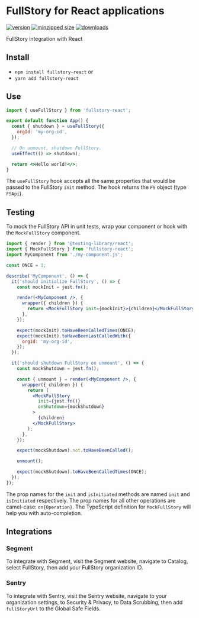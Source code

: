 # FullStory for React applications

[![version](https://img.shields.io/npm/v/fullstory-react.svg)](https://www.npmjs.com/package/fullstory-react)
[![minzipped size](https://img.shields.io/bundlephobia/minzip/fullstory-react.svg)](https://www.npmjs.com/package/fullstory-react)
[![downloads](https://img.shields.io/npm/dt/fullstory-react.svg)](https://www.npmjs.com/package/fullstory-react)

FullStory integration with React

## Install

- `npm install fullstory-react` or
- `yarn add fullstory-react`

## Use

```jsx
import { useFullStory } from 'fullstory-react';

export default function App() {
  const { shutdown } = useFullStory({
    orgId: 'my-org-id',
  });

  // On unmount, shutdown FullStory.
  useEffect(() => shutdown);

  return <>Hello world!</>;
}
```

The `useFullStory` hook accepts all the same properties that would be passed to
the FullStory `init` method. The hook returns the `FS` object (type `FSApi`).

## Testing

To mock the FullStory API in unit tests, wrap your component or hook with the
`MockFullStory` component.

```jsx
import { render } from '@testing-library/react';
import { MockFullStory } from 'fullstory-react';
import MyComponent from './my-component.js';

const ONCE = 1;

describe('MyComponent', () => {
  it('should initialize FullStory', () => {
    const mockInit = jest.fn();

    render(<MyComponent />, {
      wrapper({ children }) {
        return <MockFullStory init={mockInit}>{children}</MockFullStory>;
      },
    });

    expect(mockInit).toHaveBeenCalledTimes(ONCE);
    expect(mockInit).toHaveBeenLastCalledWith({
      orgId: 'my-org-id',
    });
  });

  it('should shutdown FullStory on unmount', () => {
    const mockShutdown = jest.fn();

    const { unmount } = render(<MyComponent />, {
      wrapper({ children }) {
        return (
          <MockFullStory
            init={jest.fn()}
            onShutdown={mockShutdown}
          >
            {children}
          </MockFullStory>
        );
      },
    });

    expect(mockShutdown).not.toHaveBeenCalled();

    unmount();

    expect(mockShutdown).toHaveBeenCalledTimes(ONCE);
  });
});
```

The prop names for the `init` and `isInitiated` methods are named `init` and
`isInitiated` respectively. The prop names for all other operations are
camel-case: `on{Operation}`. The TypeScript definition for `MockFullStory` will
help you with auto-completion.

## Integrations

### Segment

To integrate with Segment, visit the Segment website, navigate to Catalog,
select FullStory, then add your FullStory organization ID.

### Sentry

To integrate with Sentry, visit the Sentry website, navigate to your
organization settings, to Security & Privacy, to Data Scrubbing, then add
`fullStoryUrl` to the Global Safe Fields.
